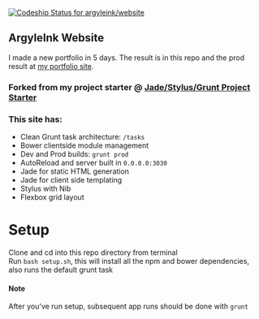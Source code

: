 [ ![Codeship Status for argyleink/website](https://www.codeship.io/projects/674c1480-f1ea-0131-56a4-064eeab7b126/status)](https://www.codeship.io/projects/27655)

## ArgyleInk Website
I made a new portfolio in 5 days. The result is in this repo and the prod result at [my portfolio site](http://argyleink.com).

### Forked from my project starter @ [Jade/Stylus/Grunt Project Starter](https://github.com/argyleink/project-grunt.jade.stylus)

### This site has:
- Clean Grunt task architecture: `/tasks`
- Bower clientside module management
- Dev and Prod builds: `grunt prod`
- AutoReload and server built in `0.0.0.0:3030`
- Jade for static HTML generation
- Jade for client side templating
- Stylus with Nib
- Flexbox grid layout

Setup
=======
Clone and cd into this repo directory from terminal  
Run `bash setup.sh`, this will install all the npm and bower dependencies, also runs the default grunt task  

#### Note
After you've run setup, subsequent app runs should be done with `grunt`  
